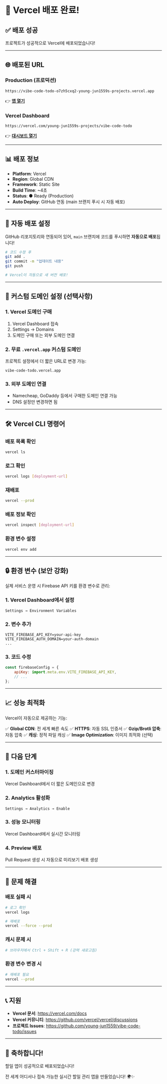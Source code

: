 # 🚀 Vercel 배포 완료!

## ✅ 배포 성공

프로젝트가 성공적으로 Vercel에 배포되었습니다!

---

## 🌐 배포된 URL

### Production (프로덕션)
```
https://vibe-code-todo-o7zh5cxq2-young-jun1559s-projects.vercel.app
```

👉 **[앱 열기](https://vibe-code-todo-o7zh5cxq2-young-jun1559s-projects.vercel.app)**

### Vercel Dashboard
```
https://vercel.com/young-jun1559s-projects/vibe-code-todo
```

👉 **[대시보드 열기](https://vercel.com/young-jun1559s-projects/vibe-code-todo)**

---

## 📊 배포 정보

- **Platform**: Vercel
- **Region**: Global CDN
- **Framework**: Static Site
- **Build Time**: ~4초
- **Status**: ● Ready (Production)
- **Auto Deploy**: GitHub 연동 (main 브랜치 푸시 시 자동 배포)

---

## 🔄 자동 배포 설정

GitHub 리포지토리와 연동되어 있어, `main` 브랜치에 코드를 푸시하면 **자동으로 배포**됩니다!

```bash
# 코드 수정 후
git add .
git commit -m "업데이트 내용"
git push

# Vercel이 자동으로 새 버전 배포!
```

---

## 🎨 커스텀 도메인 설정 (선택사항)

### 1. Vercel 도메인 구매
1. Vercel Dashboard 접속
2. Settings → Domains
3. 도메인 구매 또는 외부 도메인 연결

### 2. 무료 `.vercel.app` 커스텀 도메인
프로젝트 설정에서 더 짧은 URL로 변경 가능:
```
vibe-code-todo.vercel.app
```

### 3. 외부 도메인 연결
- Namecheap, GoDaddy 등에서 구매한 도메인 연결 가능
- DNS 설정만 변경하면 됨

---

## 🛠️ Vercel CLI 명령어

### 배포 목록 확인
```bash
vercel ls
```

### 로그 확인
```bash
vercel logs [deployment-url]
```

### 재배포
```bash
vercel --prod
```

### 배포 정보 확인
```bash
vercel inspect [deployment-url]
```

### 환경 변수 설정
```bash
vercel env add
```

---

## 🔒 환경 변수 (보안 강화)

실제 서비스 운영 시 Firebase API 키를 환경 변수로 관리:

### 1. Vercel Dashboard에서 설정
```
Settings → Environment Variables
```

### 2. 변수 추가
```
VITE_FIREBASE_API_KEY=your-api-key
VITE_FIREBASE_AUTH_DOMAIN=your-auth-domain
...
```

### 3. 코드 수정
```javascript
const firebaseConfig = {
    apiKey: import.meta.env.VITE_FIREBASE_API_KEY,
    // ...
};
```

---

## 📈 성능 최적화

Vercel이 자동으로 제공하는 기능:

✅ **Global CDN**: 전 세계 빠른 속도
✅ **HTTPS**: 자동 SSL 인증서
✅ **Gzip/Brotli 압축**: 자동 압축
✅ **캐싱**: 정적 파일 캐싱
✅ **Image Optimization**: 이미지 최적화 (선택)

---

## 🎯 다음 단계

### 1. 도메인 커스터마이징
Vercel Dashboard에서 더 짧은 도메인으로 변경

### 2. Analytics 활성화
```
Settings → Analytics → Enable
```

### 3. 성능 모니터링
Vercel Dashboard에서 실시간 모니터링

### 4. Preview 배포
Pull Request 생성 시 자동으로 미리보기 배포 생성

---

## 🔧 문제 해결

### 배포 실패 시
```bash
# 로그 확인
vercel logs

# 재배포
vercel --force --prod
```

### 캐시 문제 시
```bash
# 브라우저에서 Ctrl + Shift + R (강력 새로고침)
```

### 환경 변수 변경 시
```bash
# 재배포 필요
vercel --prod
```

---

## 📞 지원

- **Vercel 문서**: https://vercel.com/docs
- **Vercel 커뮤니티**: https://github.com/vercel/vercel/discussions
- **프로젝트 Issues**: https://github.com/young-jun1559/vibe-code-todo/issues

---

## 🎉 축하합니다!

할일 앱이 성공적으로 배포되었습니다!

전 세계 어디서나 접속 가능한 실시간 할일 관리 앱을 만들었습니다! 🌍✨

